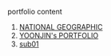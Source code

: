 portfolio
content
1. <a href="https://nmgvnm.github.io/Portfolio/NATIONAL_GEOGRAPHIC">NATIONAL GEOGRAPHIC</a>
2. <a href="https://nmgvnm.github.io/Portfolio/">YOONJIN's PORTFOLIO</a>
3. <a href="https://nmgvnm.github.io/Portfolio/PROJECT/01">sub01</a>


